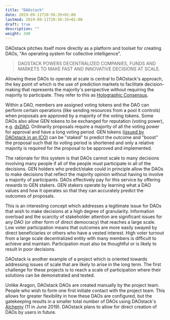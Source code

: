 ```yaml
---
title: "DAOstack"
date: 2019-09-11T20:56:35+01:00
lastmod: 2019-09-11T20:56:35+01:00
draft: true
description: ""
weight: 340
---
```



DAOstack pitches itself more directly as a platform and toolset for creating DAOs, "An operating system for collective intelligence". 

> DAOSTACK POWERS DECENTRALIZED COMPANIES, FUNDS AND MARKETS TO MAKE FAST AND INNOVATIVE DECISIONS AT SCALE.

Allowing these DAOs to operate at scale is central to DAOstack's approach, the key point of which is the use of prediction markets to facilitate decision-making that represents the majority's perspective without requiring the majority to participate. They refer to this as [Holographic Consensus](https://medium.com/daostack/holographic-consensus-part-2-4fd461e8dcde). 

Within a DAO, members are assigned voting tokens and the DAO can perform certain operations (like sending resources from a pool it controls) when proposals are approved by a majority of the voting tokens. Some DAOs also allow GEN tokens to be exchanged for reputation (voting power), e.g. [dxDAO](https://dxdao.daostack.io/stake-for-your-vote). Ordinarily proposals require a majority of all the voting power for approval and have a long voting period. GEN tokens ([issued by DAOstack in an ICO](https://medium.com/daostack/daostack-token-sale-successfully-concluded-ec813e7adc6b)) can be "staked" to predict the outcome and "boost" the proposal such that its voting period is shortened and only a relative majority is required for the proposal to be approved and implemented. 

The rationale for this system is that DAOs cannot scale to many decisions involving many people if all of the people must participate in all of the decisions. GEN holders who predict/stake could in principle allow the DAOs to make decisions that reflect the majority opinion without having to involve a majority of participants. DAOs effectively pay for this service by offering rewards to GEN stakers. GEN stakers operate by learning what a DAO values and how it operates so that they can accurately predict the outcomes of proposals.

This is an interesting concept which addresses a legitimate issue for DAOs that wish to make decisions at a high degree of granularity. Information overload and the scarcity of stakeholder attention are significant issues for any DAO (or other form of direct democracy) that reaches a large scale. Low voter participation means that outcomes are more easily swayed by direct beneficiaries or others who have a vested interest. High voter turnout from a large scale decentralized entity with many members is difficult to achieve and maintain. Participation must also be thoughtful or is likely to result in poor decisions.

DAOstack is another example of a project which is oriented towards addressing issues of scale that are likely to arise in the long term. The first challenge for these projects is to reach a scale of participation where their solutions can be demonstrated and tested.

Unlike Aragon, DAOstack DAOs are created manually by the project team. People who wish to form one first initiate contact with the project team. This allows for greater flexibility in how these DAOs are configured, but the gatekeeping results in a smaller total number of DAOs using DAOstack's [Alchemy](https://alchemy.daostack.io/) (11 in June 2019). DAOstack plans to allow for direct creation of DAOs by users in future.
